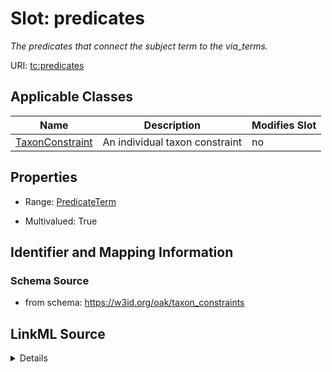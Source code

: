 # Slot: predicates


_The predicates that connect the subject term to the via_terms._



URI: [tc:predicates](https://w3id.org/linkml/taxon_constraints/predicates)



<!-- no inheritance hierarchy -->




## Applicable Classes

| Name | Description | Modifies Slot |
| --- | --- | --- |
[TaxonConstraint](TaxonConstraint.md) | An individual taxon constraint |  no  |







## Properties

* Range: [PredicateTerm](PredicateTerm.md)

* Multivalued: True





## Identifier and Mapping Information







### Schema Source


* from schema: https://w3id.org/oak/taxon_constraints




## LinkML Source

<details>
```yaml
name: predicates
description: The predicates that connect the subject term to the via_terms.
from_schema: https://w3id.org/oak/taxon_constraints
rank: 1000
multivalued: true
alias: predicates
owner: TaxonConstraint
domain_of:
- TaxonConstraint
range: PredicateTerm

```
</details>